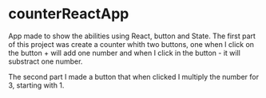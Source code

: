 # counterReactApp
App made to show the abilities using React, button and State.
The first part of this project was create a counter whith two buttons, one when I click on the button + will add one number and when I click in the button - it will substract one number.

The second part I made a button that when clicked I multiply the number for 3, starting with 1. 
